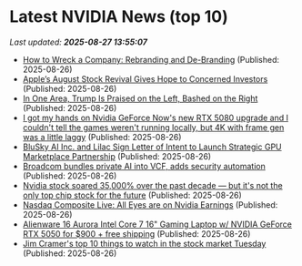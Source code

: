 # Latest NVIDIA News (top 10)
_Last updated: **2025-08-27 13:55:07**_

- [How to Wreck a Company: Rebranding and De-Branding](https://dailyreckoning.com/how-to-wreck-a-company-rebranding-and-de-branding/) (Published: 2025-08-26)
- [Apple’s August Stock Revival Gives Hope to Concerned Investors](https://finance.yahoo.com/news/apple-august-stock-revival-gives-110100142.html) (Published: 2025-08-26)
- [In One Area, Trump Is Praised on the Left, Bashed on the Right](https://www.newser.com/story/374138/in-one-area-trump-is-praised-on-the-left-bashed-on-the-right.html) (Published: 2025-08-26)
- [I got my hands on Nvidia GeForce Now's new RTX 5080 upgrade and I couldn't tell the games weren't running locally, but 4K with frame gen was a little laggy](https://www.pcgamer.com/hardware/i-got-my-hands-on-nvidia-geforce-nows-new-rtx-5080-upgrade-and-i-couldnt-tell-the-games-werent-running-locally-but-4k-with-frame-gen-was-a-little-laggy/) (Published: 2025-08-26)
- [BluSky AI Inc. and Lilac Sign Letter of Intent to Launch Strategic GPU Marketplace Partnership](https://www.globenewswire.com/news-release/2025/08/26/3139358/29006/en/BluSky-AI-Inc-and-Lilac-Sign-Letter-of-Intent-to-Launch-Strategic-GPU-Marketplace-Partnership.html) (Published: 2025-08-26)
- [Broadcom bundles private AI into VCF, adds security automation](https://www.computerweekly.com/news/366630061/Broadcom-bundles-private-AI-into-VCF-adds-security-automation) (Published: 2025-08-26)
- [Nvidia stock soared 35,000% over the past decade — but it's not the only top chip stock for the future](https://biztoc.com/x/335a71da3154cf0c) (Published: 2025-08-26)
- [Nasdaq Composite Live: All Eyes are on Nvidia Earnings](https://biztoc.com/x/7031acbef5f0ef2e) (Published: 2025-08-26)
- [Alienware 16 Aurora Intel Core 7 16" Gaming Laptop w/ NVIDIA GeForce RTX 5050 for $900 + free shipping](https://www.dealnews.com/products/Alienware/Alienware-16-Aurora-Intel-Core-7-16-Gaming-Laptop-w-NVIDIA-Ge-Force-RTX-5050/493186.html) (Published: 2025-08-26)
- [Jim Cramer's top 10 things to watch in the stock market Tuesday](https://biztoc.com/x/1fb69ccbafd74e1e) (Published: 2025-08-26)
